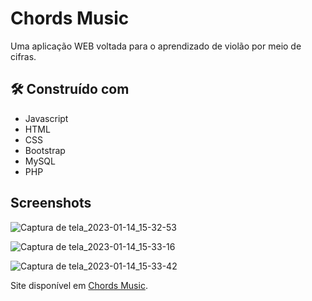 # Chords Music

Uma aplicação WEB voltada para o aprendizado de violão por meio de cifras.

## 🛠 Construído com
- Javascript
- HTML
- CSS
- Bootstrap
- MySQL
- PHP

## Screenshots

![Captura de tela_2023-01-14_15-32-53](https://user-images.githubusercontent.com/79861755/212490641-a5854d95-7a98-41bb-b5d5-e1c4cdc1620b.png)

![Captura de tela_2023-01-14_15-33-16](https://user-images.githubusercontent.com/79861755/212490642-6f3dd18e-f3c8-4e17-8ecd-e7fff70ceffc.png)

![Captura de tela_2023-01-14_15-33-42](https://user-images.githubusercontent.com/79861755/212490645-58fc38de-726f-44f7-ac50-a8d85c31b58b.png)

Site disponível em [Chords Music](https://chordsmusic.000webhostapp.com/View/index.php).
